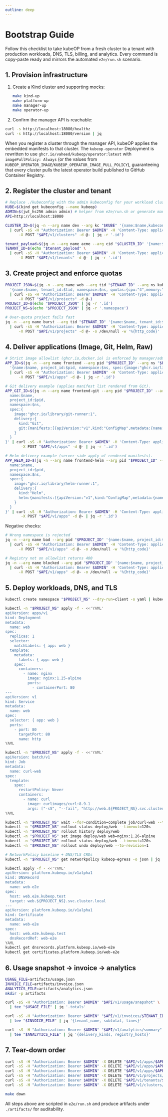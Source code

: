 ```yaml
---
outline: deep
---
```


# Bootstrap Guide

Follow this checklist to take kubeOP from a fresh cluster to a tenant with production workloads, DNS, TLS, billing, and analytics. Every command is copy-paste ready and mirrors the automated `e2e/run.sh` scenario.

## 1. Provision infrastructure

1. Create a Kind cluster and supporting mocks:
   ```bash
   make kind-up
   make platform-up
   make manager-up
   make operator-up
   ```
2. Confirm the manager API is reachable:
 ```bash
 curl -s http://localhost:18080/healthz
 curl -s http://localhost:18080/version | jq
 ```

When you register a cluster through the manager API, kubeOP applies the embedded manifests to that cluster. The
`kubeop-operator` Deployment is rewritten to use `ghcr.io/vaheed/kubeop/operator:latest` with `imagePullPolicy: Always` (or the
values from `KUBEOP_OPERATOR_IMAGE`/`KUBEOP_OPERATOR_IMAGE_PULL_POLICY`), guaranteeing that every cluster pulls the latest
operator build published to GitHub Container Registry.

## 2. Register the cluster and tenant

```bash
# Replace ./kubeconfig with the admin kubeconfig for your workload cluster.
KUBE=$(kind get kubeconfig --name kubeop)
ADMIN=$(jwt_hs256 admin admin) # helper from e2e/run.sh or generate manually
API=http://localhost:18080

CLUSTER_ID=$(jq -n --arg name dev --arg kc "$KUBE" '{name:$name,kubeconfig:$kc}' \
  | curl -sS -H "Authorization: Bearer $ADMIN" -H 'Content-Type: application/json' \
      -X POST "$API/v1/clusters" -d @- | jq -r '.id')

tenant_payload=$(jq -n --arg name acme --arg cid "$CLUSTER_ID" '{name:$name, cluster_id:$cid, quotas:{cpu:"12",memory:"48Gi"}}')
TENANT_ID=$(echo "$tenant_payload" \
  | curl -sS -H "Authorization: Bearer $ADMIN" -H 'Content-Type: application/json' \
      -X POST "$API/v1/tenants" -d @- | jq -r '.id')
```

## 3. Create project and enforce quotas

```bash
PROJECT_JSON=$(jq -n --arg name web --arg tid "$TENANT_ID" --arg ns kubeop-web \
  '{name:$name, tenant_id:$tid, namespace:$ns, quotas:{cpu:"4",memory:"8Gi"}}' \
  | curl -sS -H "Authorization: Bearer $ADMIN" -H 'Content-Type: application/json' \
      -X POST "$API/v1/projects" -d @-)
PROJECT_ID=$(echo "$PROJECT_JSON" | jq -r '.id')
PROJECT_NS=$(echo "$PROJECT_JSON" | jq -r '.namespace')

# Over-quota project fails fast
jq -n --arg name burst --arg tid "$TENANT_ID" '{name:$name, tenant_id:$tid, quotas:{cpu:"999"}}' \
  | curl -sS -H "Authorization: Bearer $ADMIN" -H 'Content-Type: application/json' \
      -X POST "$API/v1/projects" -d @- -o /dev/null -w '%{http_code}'
```

## 4. Deliver applications (Image, Git, Helm, Raw)

```bash
# Strict image allowlist (ghcr.io,docker.io) is enforced by manager/admission.
APP_ID=$(jq -n --arg name frontend --arg pid "$PROJECT_ID" --arg ns "$PROJECT_NS" \
  '{name:$name, project_id:$pid, namespace:$ns, spec:{image:"ghcr.io/library/nginx:1.25"}}' \
  | curl -sS -H "Authorization: Bearer $ADMIN" -H 'Content-Type: application/json' \
      -X POST "$API/v1/apps" -d @- | jq -r '.id')

# Git delivery example (applies manifest list rendered from Git).
APP_GIT_ID=$(jq -n --arg name frontend-git --arg pid "$PROJECT_ID" --arg ns "$PROJECT_NS" '{
  name:$name,
  project_id:$pid,
  namespace:$ns,
  spec:{
    image:"ghcr.io/library/git-runner:1",
    delivery:{
      kind:"Git",
      git:{manifests:[{apiVersion:"v1",kind:"ConfigMap",metadata:{name:"frontend-git"},data:{source:"git"}}]}
    }
  }
}' | curl -sS -H "Authorization: Bearer $ADMIN" -H 'Content-Type: application/json' \
       -X POST "$API/v1/apps" -d @- | jq -r '.id')

# Helm delivery example (server-side apply of rendered manifests).
APP_HELM_ID=$(jq -n --arg name frontend-helm --arg pid "$PROJECT_ID" --arg ns "$PROJECT_NS" '{
  name:$name,
  project_id:$pid,
  namespace:$ns,
  spec:{
    image:"ghcr.io/library/helm-runner:1",
    delivery:{
      kind:"Helm",
      helm:{manifests:[{apiVersion:"v1",kind:"ConfigMap",metadata:{name:"frontend-helm"},data:{values:"replicaCount: 1"}}]}
    }
  }
}' | curl -sS -H "Authorization: Bearer $ADMIN" -H 'Content-Type: application/json' \
       -X POST "$API/v1/apps" -d @- | jq -r '.id')
```

Negative checks:

```bash
# Wrong namespace is rejected
jq -n --arg name bad --arg pid "$PROJECT_ID" '{name:$name, project_id:$pid, namespace:"wrong"}' \
  | curl -sS -H "Authorization: Bearer $ADMIN" -H 'Content-Type: application/json' \
      -X POST "$API/v1/apps" -d @- -o /dev/null -w '%{http_code}'

# Registry not on allowlist returns 400
jq -n --arg name blocked --arg pid "$PROJECT_ID" '{name:$name, project_id:$pid, spec:{image:"registry.k8s.io/library/nginx:1"}}' \
  | curl -sS -H "Authorization: Bearer $ADMIN" -H 'Content-Type: application/json' \
      -X POST "$API/v1/apps" -d @- -o /dev/null -w '%{http_code}'
```

## 5. Deploy workloads, DNS, and TLS

```bash
kubectl create namespace "$PROJECT_NS" --dry-run=client -o yaml | kubectl apply -f -

kubectl -n "$PROJECT_NS" apply -f - <<'YAML'
apiVersion: apps/v1
kind: Deployment
metadata:
  name: web
spec:
  replicas: 1
  selector:
    matchLabels: { app: web }
  template:
    metadata:
      labels: { app: web }
    spec:
      containers:
        - name: nginx
          image: nginx:1.25-alpine
          ports:
            - containerPort: 80
---
apiVersion: v1
kind: Service
metadata:
  name: web
spec:
  selector: { app: web }
  ports:
    - port: 80
      targetPort: 80
      name: http
YAML

kubectl -n "$PROJECT_NS" apply -f - <<'YAML'
apiVersion: batch/v1
kind: Job
metadata:
  name: curl-web
spec:
  template:
    spec:
      restartPolicy: Never
      containers:
        - name: curl
          image: curlimages/curl:8.9.1
          args: ["-sS", "--fail", "http://web.${PROJECT_NS}.svc.cluster.local"]
YAML

kubectl -n "$PROJECT_NS" wait --for=condition=complete job/curl-web --timeout=120s
kubectl -n "$PROJECT_NS" rollout status deploy/web --timeout=120s
kubectl -n "$PROJECT_NS" rollout history deploy/web
kubectl -n "$PROJECT_NS" set image deploy/web web=nginx:1.26-alpine
kubectl -n "$PROJECT_NS" rollout status deploy/web --timeout=120s
kubectl -n "$PROJECT_NS" rollout undo deploy/web --to-revision=1

# NetworkPolicy baseline + DNS/TLS CRDs
kubectl -n "$PROJECT_NS" get networkpolicy kubeop-egress -o json | jq '.spec'

kubectl apply -f - <<'YAML'
apiVersion: platform.kubeop.io/v1alpha1
kind: DNSRecord
metadata:
  name: web-e2e
spec:
  host: web.e2e.kubeop.test
  target: web.${PROJECT_NS}.svc.cluster.local
---
apiVersion: platform.kubeop.io/v1alpha1
kind: Certificate
metadata:
  name: web-e2e
spec:
  host: web.e2e.kubeop.test
  dnsRecordRef: web-e2e
YAML
kubectl get dnsrecords.platform.kubeop.io/web-e2e
kubectl get certificates.platform.kubeop.io/web-e2e
```

## 6. Usage snapshot → invoice → analytics

```bash
USAGE_FILE=artifacts/usage.json
INVOICE_FILE=artifacts/invoice.json
ANALYTICS_FILE=artifacts/analytics.json
mkdir -p artifacts

curl -sS -H "Authorization: Bearer $ADMIN" "$API/v1/usage/snapshot" \
  | tee "$USAGE_FILE" | jq '.totals'

curl -sS -H "Authorization: Bearer $ADMIN" "$API/v1/invoices/$TENANT_ID" \
  | tee "$INVOICE_FILE" | jq '{tenant_name, subtotal, lines}'

curl -sS -H "Authorization: Bearer $ADMIN" "$API/v1/analytics/summary" \
  | tee "$ANALYTICS_FILE" | jq '{delivery_kinds, registry_hosts}'
```

## 7. Tear-down order

```bash
curl -sS -H "Authorization: Bearer $ADMIN" -X DELETE "$API/v1/apps/$APP_HELM_ID"
curl -sS -H "Authorization: Bearer $ADMIN" -X DELETE "$API/v1/apps/$APP_GIT_ID"
curl -sS -H "Authorization: Bearer $ADMIN" -X DELETE "$API/v1/apps/$APP_ID"
curl -sS -H "Authorization: Bearer $ADMIN" -X DELETE "$API/v1/projects/$PROJECT_ID"
curl -sS -H "Authorization: Bearer $ADMIN" -X DELETE "$API/v1/tenants/$TENANT_ID"
curl -sS -H "Authorization: Bearer $ADMIN" -X DELETE "$API/v1/clusters/$CLUSTER_ID"

make down
```

All steps above are scripted in `e2e/run.sh` and produce artifacts under `./artifacts/` for auditability.
